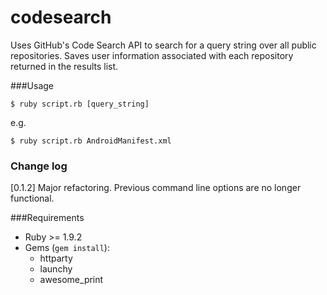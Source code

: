 codesearch
==========

Uses GitHub's Code Search API to search for a query string over all public repositories. Saves user information associated with each repository returned in the results list. 

###Usage

`$ ruby script.rb [query_string]`

e.g.

`$ ruby script.rb AndroidManifest.xml`

### Change log

[0.1.2] Major refactoring. Previous command line options are no longer functional.

###Requirements

* Ruby >= 1.9.2
* Gems (`gem install`):
  * httparty
  * launchy
  * awesome_print

